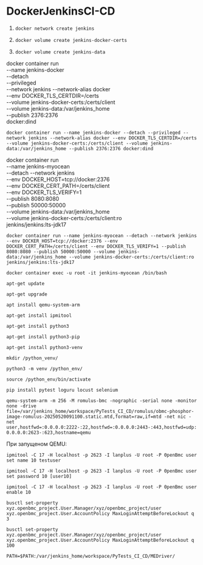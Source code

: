 # DockerJenkinsCI-CD

1. ```docker network create jenkins```

2. ```docker volume create jenkins-docker-certs```
   
3. ```docker volume create jenkins-data```

docker container run \
   --name jenkins-docker \
   --detach \
   --privileged \
   --network jenkins
   --network-alias docker \
   --env DOCKER_TLS_CERTDIR=/certs \
   --volume jenkins-docker-certs:/certs/client \
   --volume jenkins-data:/var/jenkins_home \
   --publish 2376:2376 \
   docker:dind
   
```docker container run --name jenkins-docker --detach --privileged --network jenkins --network-alias docker --env DOCKER_TLS_CERTDIR=/certs --volume jenkins-docker-certs:/certs/client --volume jenkins-data:/var/jenkins_home --publish 2376:2376 docker:dind```

docker container run \
   --name jenkins-myocean \
   --detach --network jenkins \
   --env DOCKER_HOST=tcp://docker:2376 \
   --env DOCKER_CERT_PATH=/certs/client \
   --env DOCKER_TLS_VERIFY=1 \
   --publish 8080:8080 \
   --publish 50000:50000 \
   --volume jenkins-data:/var/jenkins_home \
   --volume jenkins-docker-certs:/certs/client:ro \
   jenkins/jenkins:lts-jdk17
   
```docker container run --name jenkins-myocean --detach --network jenkins --env DOCKER_HOST=tcp://docker:2376 --env DOCKER_CERT_PATH=/certs/client --env DOCKER_TLS_VERIFY=1 --publish 8080:8080 --publish 50000:50000 --volume jenkins-data:/var/jenkins_home --volume jenkins-docker-certs:/certs/client:ro jenkins/jenkins:lts-jdk17```

```docker container exec -u root -it jenkins-myocean /bin/bash```

```apt-get update```

```apt-get upgrade```

```apt install qemu-system-arm```

```apt-get install ipmitool```

```apt-get install python3```

```apt-get install python3-pip```

```apt-get install python3-venv```

```mkdir /python_venv/```

```python3 -m venv /python_env/```

```source /python_env/bin/activate```

```pip install pytest loguru locust selenium```

```qemu-system-arm -m 256 -M romulus-bmc -nographic -serial none -monitor none -drive file=/var/jenkins_home/workspace/PyTests_CI_CD/romulus/obmc-phosphor-image-romulus-20250520091100.static.mtd,format=raw,if=mtd -net nic -net user,hostfwd=:0.0.0.0:2222-:22,hostfwd=:0.0.0.0:2443-:443,hostfwd=udp:0.0.0.0:2623-:623,hostname=qemu```

При запущеном QEMU:

```ipmitool -C 17 -H localhost -p 2623 -I lanplus -U root -P 0penBmc user set name 10 testuser```

```ipmitool -C 17 -H localhost -p 2623 -I lanplus -U root -P 0penBmc user set password 10 [user10]```

```ipmitool -C 17 -H localhost -p 2623 -I lanplus -U root -P 0penBmc user enable 10```

```busctl set-property xyz.openbmc_project.User.Manager/xyz/openbmc_project/user xyz.openbmc_project.User.AccountPolicy MaxLoginAttemptBeforeLockout q 3```

```busctl set-property xyz.openbmc_project.User.Manager/xyz/openbmc_project/user xyz.openbmc_project.User.AccountPolicy MaxLoginAttemptBeforeLockout q 100```

```PATH=$PATH:/var/jenkins_home/workspace/PyTests_CI_CD/MEDriver/```
